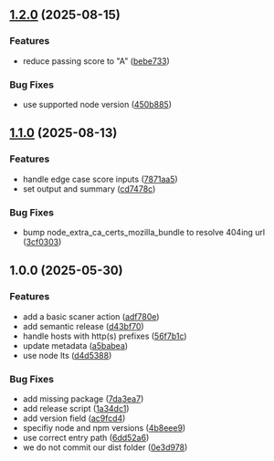 ## [1.2.0](https://github.com/etchteam/mdn-observatory-scan-action/compare/v1.1.0...v1.2.0) (2025-08-15)

### Features

* reduce passing score to "A" ([bebe733](https://github.com/etchteam/mdn-observatory-scan-action/commit/bebe73350531105dc8db42fef200373a7d5db318))

### Bug Fixes

* use supported node version ([450b885](https://github.com/etchteam/mdn-observatory-scan-action/commit/450b8850fc4ebd6f1beff70c95c3feaffe0d3905))

## [1.1.0](https://github.com/etchteam/mdn-observatory-scan-action/compare/v1.0.0...v1.1.0) (2025-08-13)

### Features

* handle edge case score inputs ([7871aa5](https://github.com/etchteam/mdn-observatory-scan-action/commit/7871aa5d84305dccef0dd07496de26da260d3e7d))
* set output and summary ([cd7478c](https://github.com/etchteam/mdn-observatory-scan-action/commit/cd7478ce9dd8cc52af25c88933a5b57edc7f8cfa))

### Bug Fixes

* bump node_extra_ca_certs_mozilla_bundle to resolve 404ing url ([3cf0303](https://github.com/etchteam/mdn-observatory-scan-action/commit/3cf030303d4520b61c37d21c2a5cc1c511d588fd))

## 1.0.0 (2025-05-30)

### Features

* add a basic scaner action ([adf780e](https://github.com/etchteam/mdn-observatory-scan-action/commit/adf780e9b9612e9f5fa6ce446ffd6e19bb228ac6))
* add semantic release ([d43bf70](https://github.com/etchteam/mdn-observatory-scan-action/commit/d43bf70d6b85aad913a2ea01fbfc2a0118d521c3))
* handle hosts with http(s) prefixes ([56f7b1c](https://github.com/etchteam/mdn-observatory-scan-action/commit/56f7b1cadd888165edd406a0e03bf8a824ffcae8))
* update metadata ([a5babea](https://github.com/etchteam/mdn-observatory-scan-action/commit/a5babeabd715552b75b6d26f84c94f9341dd10c9))
* use node lts ([d4d5388](https://github.com/etchteam/mdn-observatory-scan-action/commit/d4d53888ab607f63d836a8ea013e0d42f52dbc62))

### Bug Fixes

* add missing package ([7da3ea7](https://github.com/etchteam/mdn-observatory-scan-action/commit/7da3ea73c137dfa9d02e1f0526570e63d3cf02b6))
* add release script ([1a34dc1](https://github.com/etchteam/mdn-observatory-scan-action/commit/1a34dc17f8639c27e721713931117f3ef49c9562))
* add version field ([ac9fcd4](https://github.com/etchteam/mdn-observatory-scan-action/commit/ac9fcd40a1cce35feebca52e755af69187c22044))
* specifiy node and npm versions ([4b8eee9](https://github.com/etchteam/mdn-observatory-scan-action/commit/4b8eee9dcc95c0af8826ab90b3a9770821b79e72))
* use correct entry path ([6dd52a6](https://github.com/etchteam/mdn-observatory-scan-action/commit/6dd52a619f972257bd684c071210fbd08aeb0018))
* we do not commit our dist folder ([0e3d978](https://github.com/etchteam/mdn-observatory-scan-action/commit/0e3d97897c7c5067def2989bf3b3502de2d98418))
